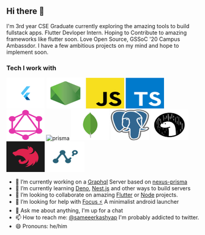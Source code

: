 ## Hi there 👋

I'm 3rd year CSE Graduate currently exploring the amazing tools to build fullstack apps. Flutter Devloper Intern. Hoping to Contribute to amazing frameworks like flutter soon.
Love Open Source, GSSoC '20 Campus Ambassdor. I have a few ambitious projects on my mind and hope to implement soon.

### Tech I work with

<img src="./assets/flutter.png" alt="flutter" height="80" width="100"/>  <img src="./assets/node.png" alt="node" height="80" width="100"/> <img src="./assets/js.png" alt="js" height="80" width="100"/>  <img src="./assets/ts.png" alt="ts" height="80" width="100"/>  <img src="./assets/gql.png" alt="gql" height="80" width="100"/>  <img src="./assets/prisma.png" alt="prisma" height="80" width="100"/>  <img src="./assets/mongo.jpg" alt="mongo" height="80" width="100"/>  <img src="./assets/postgres.png" alt="postgres" height="80" width="100"/> <img src="./assets/deno.svg" alt="deno" height="80" width="100"/> <img src="./assets/nest.png" alt="nest" height="80" width="100"/> <img src="./assets/nexus.png" alt="nexus" height="80" width="100"/> 




- 🔭 I’m currently working on a [Graphql](https://graphql.org/) Server based on [nexus-prisma](https://nexus.js.org/)
- 🌱 I’m currently learning [Deno](https://deno.land/), [Nest.js](https://nestjs.com/) and other ways to build servers
- 👯 I’m looking to collaborate on amazing [Flutter](https://flutter.dev/) or [Node](https://nodejs.org/en/) projects.
- 🤔 I’m looking for help with [Focus ⚡](https://github.com/Sameerkash/Focus) A minimalist android launcher
- 💬 Ask me about anything, I'm up for a chat
- 📫 How to reach me: [@sameeerkashyap](https://twitter.com/Sameeerkashyap) I'm probably addicted to twitter.
- 😄 Pronouns: he/him
